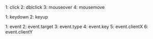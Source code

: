 <!-- Event Listener -->

<!-- Mouse Event -->
1: click
2: dblclick
3: mouseover
4: mousemove

<!-- Keyboard Event -->

1: keydown
2: keyup

<!-- Event Object -->
1: event
2: event.target
3: event.type
4: event.key
5: event.clientX
6: event.clientY